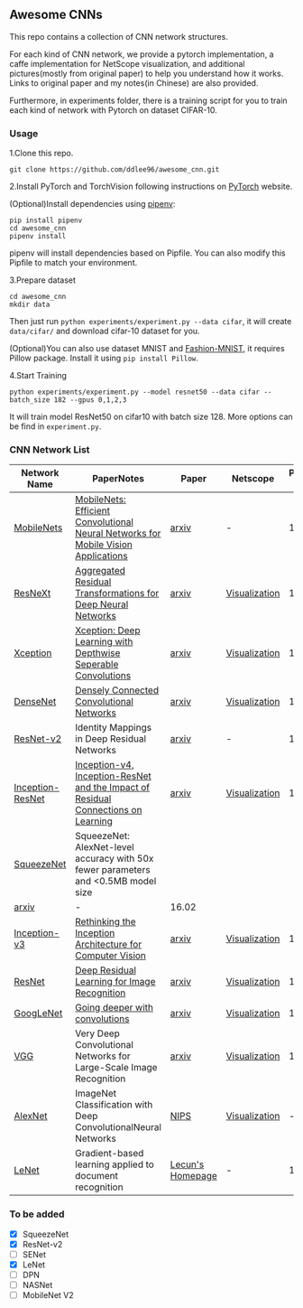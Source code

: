 ## Awesome CNNs

This repo contains a collection of CNN network structures. 

For each kind of CNN network, we provide a pytorch implementation, a caffe implementation for NetScope visualization, and additional pictures(mostly from original paper) to help you understand how it works. Links to original paper and my notes(in Chinese) are also provided.

Furthermore, in experiments folder, there is a training script for you to train each kind of network with Pytorch on dataset CIFAR-10.

### Usage

1.Clone this repo.

```
git clone https://github.com/ddlee96/awesome_cnn.git
```

2.Install PyTorch and TorchVision following instructions on [PyTorch](https://pytorch.org) website.

(Optional)Install dependencies using [pipenv](https://docs.pipenv.org):

```
pip install pipenv
cd awesome_cnn
pipenv install
```

pipenv will install dependencies based on Pipfile. You can also modify this Pipfile to match your environment.

3.Prepare dataset

```
cd awesome_cnn
mkdir data
```
Then just run `python experiments/experiment.py --data cifar`, it will create `data/cifar/` and download cifar-10 dataset for you. 

(Optional)You can also use dataset MNIST and [Fashion-MNIST](), it requires Pillow package. Install it using `pip install Pillow`.

4.Start Training

```
python experiments/experiment.py --model resnet50 --data cifar --batch_size 182 --gpus 0,1,2,3
```
It will train model ResNet50 on cifar10 with batch size 128. More options can be find in `experiment.py`.


### CNN Network List

Network Name|PaperNotes|Paper|Netscope|Proposed Date
--------|--------------------------------------|--------------|---------------|-------
[MobileNets](https://github.com/ddlee96/awesome_cnn/blob/master/models/mobilenet/)| [MobileNets: Efficient Convolutional Neural Networks for Mobile Vision Applications](https://blog.ddlee.cn/2018/01/04/%E8%AE%BA%E6%96%87%E7%AC%94%E8%AE%B0-MobileNets-Efficient-Convolutional-Neural-Networks-for-Mobile-Vision-Applications/)| [arxiv](https://arxiv.org/abs/1704.04861) | - | 17.04
[ResNeXt](https://github.com/ddlee96/awesome_cnn/blob/master/models/resnext/)| [Aggregated Residual Transformations for Deep Neural Networks](https://blog.ddlee.cn/2018/01/06/%E8%AE%BA%E6%96%87%E7%AC%94%E8%AE%B0-Aggregated-Residual-Transformations-for-Deep-Neural-Networks/)| [arxiv](https://arxiv.org/abs/1611.05431)| [Visualization](http://ethereon.github.io/netscope/#/gist/c2ba521fcb60520abb0b0da0e9c0f2ef) | 16.11
[Xception](https://github.com/ddlee96/awesome_cnn/blob/master/models/xception/) |[Xception: Deep Learning with Depthwise Seperable Convolutions](https://blog.ddlee.cn/2018/01/02/%E8%AE%BA%E6%96%87%E7%AC%94%E8%AE%B0-Xception-Deep-Learning-with-Depthwise-Seperable-Convolutions/) |[arxiv](https://arxiv.org/abs/1610.02357) | [Visualization](http://ethereon.github.io/netscope/#gist/931d7c91b22109f83bbbb7ff1a215f5f) | 16.10
[DenseNet](https://github.com/ddlee96/awesome_cnn/blob/master/models/densenet/)| [Densely Connected Convolutional Networks](https://blog.ddlee.cn/2018/01/06/%E8%AE%BA%E6%96%87%E7%AC%94%E8%AE%B0-Densely-Connected-Convolutional-Networks/)| [arxiv](https://arxiv.org/abs/1608.06993)| [Visualization](http://ethereon.github.io/netscope/#/gist/56cb18697f42eb0374d933446f45b151) | 16.08
[ResNet-v2](https://github.com/ddlee96/awesome_cnn/blob/master/models/resnet_v2/) | Identity Mappings in Deep Residual Networks | [arxiv](https://arxiv.org/abs/1603.05027) | - | 16.03
[Inception-ResNet]((https://github.com/ddlee96/awesome_cnn/blob/master/models/inception-v4/)) |[Inception-v4, Inception-ResNet and the Impact of Residual Connections on Learning](https://blog.ddlee.cn/2017/12/26/%E8%AE%BA%E6%96%87%E7%AC%94%E8%AE%B0-Inception-v4-Inception-ResNet-and-the-Impact-of-Residual-Connections-on-Learning/) | [arxiv](https://arxiv.org/abs/1602.07261) | [Visualization](http://ethereon.github.io/netscope/#gist/e0ac64013b167844053184d97b380978) | 16.02
[SqueezeNet](https://github.com/ddlee96/awesome_cnn/blob/master/models/squeezenet/)| SqueezeNet: AlexNet-level accuracy with 50x fewer parameters and <0.5MB model size
 |[arxiv](https://arxiv.org/abs/1602.07360)|-| 16.02
[Inception-v3](https://github.com/ddlee96/awesome_cnn/blob/master/models/inception/) |[Rethinking the Inception Architecture for Computer Vision](https://blog.ddlee.cn/2017/12/16/%E8%AE%BA%E6%96%87%E7%AC%94%E8%AE%B0-Rethinking-the-Inception-Architecture-for-Computer-Vision/) | [arxiv](https://arxiv.org/abs/1512.00567) |[Visualization](http://ethereon.github.io/netscope/#gist/a2394c1c4a9738469078f096a8979346) | 15.12
[ResNet](https://github.com/ddlee96/awesome_cnn/blob/master/models/resnet/) | [Deep Residual Learning for Image Recognition](https://blog.ddlee.cn/2017/04/30/%E8%AE%BA%E6%96%87%E7%AC%94%E8%AE%B0-Deep-Residual-Learning-for-Image-Recognition/) | [arxiv](http://arxiv.org/abs/1512.03385) | [Visualization](http://ethereon.github.io/netscope/#/gist/fd5ab897623abec94c4027731ce4e80f) | 15.12
[GoogLeNet](https://github.com/ddlee96/awesome_cnn/blob/master/models/googlenet/) | [Going deeper with convolutions](https://blog.ddlee.cn/2017/11/30/%E8%AE%BA%E6%96%87%E7%AC%94%E8%AE%B0-Going-deeper-with-convolutions/) | [arxiv](https://arxiv.org/abs/1409.4842) | [Visualization](http://ethereon.github.io/netscope/#/gist/db8754ee4b239920b3df5ab93220a84b) | 14.09
[VGG](https://github.com/ddlee96/awesome_cnn/blob/master/models/vgg/)| Very Deep Convolutional Networks for Large-Scale Image Recognition |[arxiv](https://arxiv.org/abs/1409.1556)|[Visualization](http://ethereon.github.io/netscope/#/gist/f671dfd1c382b4b86c9fed14021b4764) | 14.09
[AlexNet](https://github.com/ddlee96/awesome_cnn/blob/master/models/alexnet/) | ImageNet Classification with Deep ConvolutionalNeural Networks |[NIPS](https://papers.nips.cc/paper/4824-imagenet-classification-with-deep-convolutional-neural-networks.pdf) | [Visualization](http://ethereon.github.io/netscope/#/gist/7c508f9dfa679ee9be936f8fe16b9715) | -
[LeNet](https://github.com/ddlee96/awesome_cnn/blob/master/models/lenet/) | Gradient-based learning applied to document recognition | [Lecun's Homepage](http://yann.lecun.com/exdb/publis/pdf/lecun-01a.pdf) | - | 1998

### To be added
- [x] SqueezeNet
- [x] ResNet-v2
- [ ] SENet
- [x] LeNet
- [ ] DPN
- [ ] NASNet
- [ ] MobileNet V2